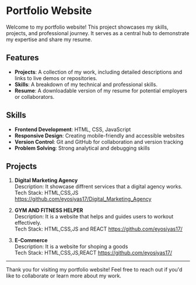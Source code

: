 # Portfolio Website

Welcome to my portfolio website! This project showcases my skills, projects, and professional journey. It serves as a central hub to demonstrate my expertise and share my resume.

## Features

- **Projects**: A collection of my work, including detailed descriptions and links to live demos or repositories.
- **Skills**: A breakdown of my technical and professional skills.
- **Resume**: A downloadable version of my resume for potential employers or collaborators.

## Skills

- **Frontend Development**: HTML, CSS, JavaScript
- **Responsive Design**: Creating mobile-friendly and accessible websites
- **Version Control**: Git and GitHub for collaboration and version tracking
- **Problem Solving**: Strong analytical and debugging skills

## Projects

1. **Digital Marketing Agency**  
    Description: It showcase diffrent services that a digital agency works.  
    Tech Stack: HTML,CSS,JS  
    https://github.com/eyosiyas17/Digital_Marketing_Agency

2. **GYM AND FITNESS HELPER**  
    Description: It is a website that helps and guides users to workout effectively.  
    Tech Stack: HTML,CSS,JS and REACT 
    https://github.com/eyosiyas17/

3. **E-Commerce**  
    Description: It is a website for shoping a goods  
    Tech Stack: HTML,CSS,JS,REACT 
    https://github.com/eyosiyas17/


---

Thank you for visiting my portfolio website! Feel free to reach out if you'd like to collaborate or learn more about my work.